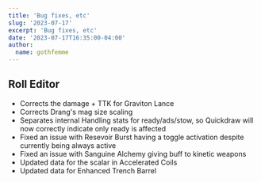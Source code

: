 ```yaml
---
title: 'Bug fixes, etc'
slug: '2023-07-17'
excerpt: 'Bug fixes, etc'
date: '2023-07-17T16:35:00-04:00'
author:
  name: gothfemme
---
```



## Roll Editor

- Corrects the damage + TTK for Graviton Lance
- Corrects Drang's mag size scaling
- Separates internal Handling stats for ready/ads/stow, so Quickdraw will now correctly indicate only ready is affected
- Fixed an issue with Resevoir Burst having a toggle activation despite currently being always active
- Fixed an issue with Sanguine Alchemy giving buff to kinetic weapons
- Updated data for the scalar in Accelerated Coils
- Updated data for Enhanced Trench Barrel